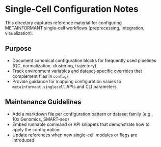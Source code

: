 # Single-Cell Configuration Notes

This directory captures reference material for configuring METAINFORMANT single-cell workflows (preprocessing, integration, visualization).

## Purpose
- Document canonical configuration blocks for frequently used pipelines (QC, normalization, clustering, trajectory)
- Track environment variables and dataset-specific overrides that complement files in `config/`
- Provide guidance for mapping configuration values to `metainformant.singlecell` APIs and CLI parameters

## Maintenance Guidelines
- Add a markdown file per configuration pattern or dataset family (e.g., 10x Genomics, SMART-seq)
- Embed runnable command or API snippets that demonstrate how to apply the configuration
- Update references when new single-cell modules or flags are introduced

